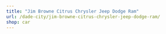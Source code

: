```yaml
---
title: "Jim Browne Citrus Chrysler Jeep Dodge Ram"
url: /dade-city/jim-browne-citrus-chrysler-jeep-dodge-ram/
shop: car
---
```

